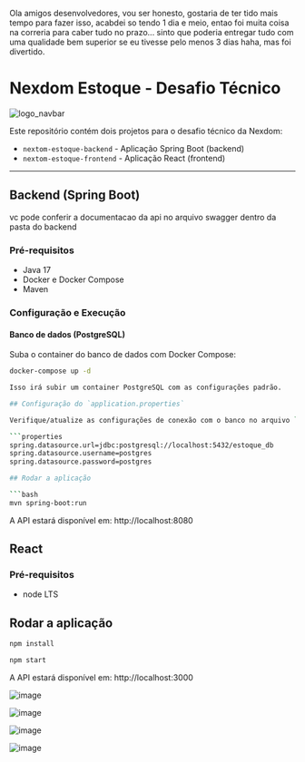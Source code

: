 Ola amigos desenvolvedores, vou ser honesto, gostaria de ter tido mais tempo para fazer isso, acabdei so tendo 1 dia e meio, entao foi muita coisa na correria para caber tudo no prazo...
sinto que poderia entregar tudo com uma qualidade bem superior se eu tivesse pelo menos 3 dias haha, mas foi divertido.

# Nexdom Estoque - Desafio Técnico
![logo_navbar](https://github.com/user-attachments/assets/6e0f3b57-a1d7-4de1-a29e-66c7dbf47773)

Este repositório contém dois projetos para o desafio técnico da Nexdom:

- `nextom-estoque-backend` - Aplicação Spring Boot (backend)
- `nextom-estoque-frontend` - Aplicação React (frontend)

---

## Backend (Spring Boot)

vc pode conferir a documentacao da api no arquivo swagger dentro da pasta do backend

### Pré-requisitos

- Java 17  
- Docker e Docker Compose  
- Maven  

### Configuração e Execução

#### Banco de dados (PostgreSQL)

Suba o container do banco de dados com Docker Compose:

```bash
docker-compose up -d

Isso irá subir um container PostgreSQL com as configurações padrão.

## Configuração do `application.properties`

Verifique/atualize as configurações de conexão com o banco no arquivo `src/main/resources/application.properties`:

```properties
spring.datasource.url=jdbc:postgresql://localhost:5432/estoque_db
spring.datasource.username=postgres
spring.datasource.password=postgres

## Rodar a aplicação

```bash
mvn spring-boot:run
```
A API estará disponível em: http://localhost:8080


## React

### Pré-requisitos

- node LTS  

## Rodar a aplicação

```bash
npm install
```
```bash
npm start
```
A API estará disponível em: http://localhost:3000

![image](https://github.com/user-attachments/assets/caf48ab2-b88a-46e6-b743-f7738fa780dd)

![image](https://github.com/user-attachments/assets/07fd2a7b-95c8-44f1-9f76-5fbd9da7e327)

![image](https://github.com/user-attachments/assets/139befe8-1d44-4791-b0e5-bb841efd78d0)

![image](https://github.com/user-attachments/assets/52174f7f-6d9d-4cb6-b984-c7337d89f237)

